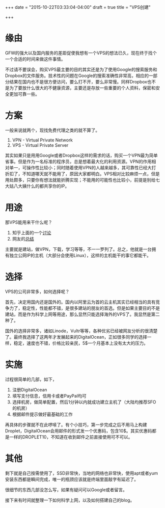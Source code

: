 +++
date = "2015-10-22T03:33:04-04:00"
draft = true
title = "VPS创建"

+++

# 缘由

GFW的强大以及国内服务的差距促使我想有一个VPS的想法已久，现在终于找个一个合适的时间来做这件事情。

不过请不要误会，购买VPS最主要的目的其实还是为了使用Google的搜索服务和Dropbox的文件服务。技术性的问题在Google的搜索准确性非常高，相应的一部分结果在国内也不是很方便访问，要么打不开，要么非常慢。同样Dropbox也不是为了要放什么很大的不健康资源，主要还是存放一些重要的个人资料，保密和安全更加可靠一些。

# 方案

一般来说就两个，现找免费代理之类的就不算了。

1. VPN - Virtual Private Network
2. VPS - Virtual Private Server

其实如果只是用用Google或者Dropbox这样的需求的话，购买一个VPN最为简单省事。但是作为一名标准的程序员，总是想着最大化的利用资源。VPN的作用相对单一，可操作性比较小；同时随着使用VPN的人越来越多，其可靠性已经大打折扣了，不知道哪天就不能用了，原因大家都明白。VPS相对比较麻烦一点，但是用处颇多，只要你有想法就能折腾实现；不能用的可能性也比较小，前提是别给七大姑八大姨什么的都共享你的IP。

# 用途

那VPS能用来干什么呢？

1. 知乎上面的一个[讨论](http://www.zhihu.com/question/24284566)
2. 网友的[总结](https://teddysun.com/233.html)

主要就是建站，做VPN，下载，学习等等，不一一罗列了。总之，他就是一台拥有独立公网IP的主机（大部分会使用Linux），这样的主机能干的事它都能干。

# 选择

VPS的公司非常多，如何选择呢？

首先，决定用国内还是国外的。国内以阿里云为首的云主机其实已经相当的具有竞争力了，稳定性，性能都不错，是很多建站的朋友的首选。但是如果主要目的不是建站，而是作为科学上网等用途，那么显然只能选择海外的VPS了。我显然是第二种了。

国外的选择非常多，诸如Linode，Vultr等等，各种优劣已经被网友分析的很清楚了。最终我选择了这两年才发展起来的DigitalOcean，正如很多同学的选择一样，稳定，速度也不错，价格比较亲民，5$一个月基本上没有太大的压力。

# 实施

过程很简单的几部，如下，

1. 注册DigitalOcean
2. 填写支付信息，信用卡或者PayPal均可
3. 选择机房，做简单配置，然后1分钟以内就成功建立主机了（大陆均推荐SFO的机房）
4. 根据邮件提示做好最基础的工作

再具体的步骤就不在此啰嗦了。有个小技巧，第一步完成之后不用马上构建Droplet，DigitalOcean会用邮件的形式发一个优惠码，包含10$。其实优惠码都是一样的DROPLET10，不知道在收到邮件之前直接使用可不可以。

# 其他

剩下就是自己按需使用了，SSD非常快，当地的网络也非常快，使用apt或者yum安装东西都是瞬间完成，唯一的瓶颈应该就是终端里面敲字有延迟了。

很细节的东西几部没怎么写，如果有疑问可以Google或者留言。

接下来有时间就整理一下如何科学上网，以及如何搭建自己的blog。
